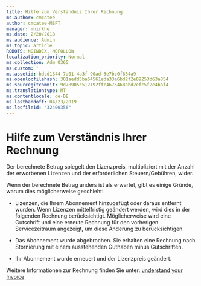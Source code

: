 ```yaml
---
title: Hilfe zum Verständnis Ihrer Rechnung
ms.author: cmcatee
author: cmcatee-MSFT
manager: mnirkhe
ms.date: 2/20/2018
ms.audience: Admin
ms.topic: article
ROBOTS: NOINDEX, NOFOLLOW
localization_priority: Normal
ms.collection: Adm_O365
ms.custom: ''
ms.assetid: bdcd1344-7a01-4a3f-90ad-3e7bc0f684a9
ms.openlocfilehash: 301aedd5ba64561eda33a6bd2f2e89253d63a854
ms.sourcegitcommit: 9d78905c512192ffc4675468abd2efc5f2e4baf4
ms.translationtype: MT
ms.contentlocale: de-DE
ms.lasthandoff: 04/23/2019
ms.locfileid: "32400356"
---
```

# <a name="help-understanding-your-bill"></a>Hilfe zum Verständnis Ihrer Rechnung

Der berechnete Betrag spiegelt den Lizenzpreis, multipliziert mit der Anzahl der erworbenen Lizenzen und der erforderlichen Steuern/Gebühren, wider.
  
Wenn der berechnete Betrag anders ist als erwartet, gibt es einige Gründe, warum dies möglicherweise geschieht:
  
- Lizenzen, die Ihrem Abonnement hinzugefügt oder daraus entfernt wurden. Wenn Lizenzen mittelfristig geändert werden, wird dies in der folgenden Rechnung berücksichtigt. Möglicherweise wird eine Gutschrift und eine erneute Rechnung für den vorherigen Servicezeitraum angezeigt, um diese Änderung zu berücksichtigen.
    
- Das Abonnement wurde abgebrochen. Sie erhalten eine Rechnung nach Stornierung mit einem ausstehenden Guthaben minus Gutschriften.
    
- Ihr Abonnement wurde erneuert und der Lizenzpreis geändert.
    
Weitere Informationen zur Rechnung finden Sie unter: [understand your Invoice](https://support.office.com/article/0724b428-fb59-4962-8c37-6674166d7507)
  


